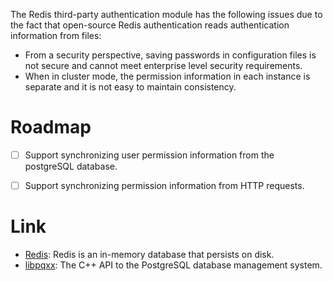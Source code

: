 
The Redis third-party authentication module has the following issues due to the fact that open-source Redis authentication reads authentication information from files:

- From a security perspective, saving passwords in configuration files is not secure and cannot meet enterprise level security requirements.
- When in cluster mode, the permission information in each instance is separate and it is not easy to maintain consistency.


# Roadmap

- [ ] Support synchronizing user permission information from the postgreSQL database.
- [ ] Support synchronizing permission information from HTTP requests.


# Link

- [Redis](https://github.com/redis/redis): Redis is an in-memory database that persists on disk. 
- [libpqxx](https://github.com/jtv/libpqxx): The C++ API to the PostgreSQL database management system.